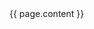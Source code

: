 <?xml version="1.0"?>
<!DOCTYPE html PUBLIC "-//W3C//DTD XHTML 1.0 Strict//EN"
 "http://www.w3.org/TR/xhtml1/DTD/xhtml1-strict.dtd">
<html xmlns="http://www.w3.org/1999/xhtml">
  <head>
    <title>{{ page.title }}</title>
    <link rel="stylesheet" type="text/css" href="../style.css"/>
    <link rel="stylesheet" type="text/css" href="../container.css"/>
    <link href='http://fonts.googleapis.com/css?family=Inconsolata' rel='stylesheet' type='text/css'>
    <link rel="shortcut icon" href="/favicon.ico" type="image/x-icon">
    <link rel="icon" href="/favicon.ico" type="image/x-icon">
    <meta http-equiv="content-type" content="application/xhtml+xml; charset=utf-8" />
  </head>
  <body>{{ page.content }}</body>
</html>
